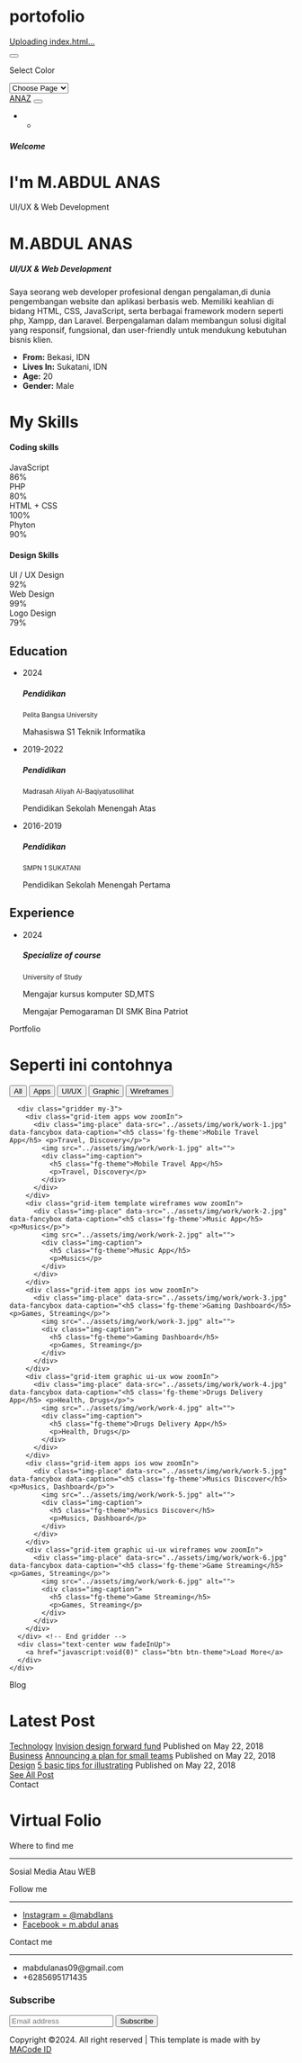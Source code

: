 # portofolio

[Uploading index.html…]()<!DOCTYPE html>
<html lang="en">
<head>
  <meta charset="UTF-8">
  <meta name="viewport" content="width=device-width, initial-scale=1.0">
  
  <meta http-equiv="X-UA-Compatible" content="ie=edge">
  
  <meta name="copyright" content="MACode ID, https://www.macodeid.com/">
  
  <title>Virtual Folio - Portfolio HTML5 Template</title>

  <link rel="shortcut icon" href="../assets/favicon.ico" type="image/x-icon">
  
  <link rel="stylesheet" type="text/css" href="../assets/css/themify-icons.css">
  
  <link rel="stylesheet" type="text/css" href="../assets/css/bootstrap.css">

  <link rel="stylesheet" type="text/css" href="../assets/vendor/animate/animate.css">
  
  <link rel="stylesheet" type="text/css" href="../assets/vendor/owl-carousel/owl.carousel.css">
  
  <link rel="stylesheet" type="text/css" href="../assets/vendor/perfect-scrollbar/css/perfect-scrollbar.css">
  
  <link rel="stylesheet" type="text/css" href="../assets/vendor/nice-select/css/nice-select.css">
  
  <link rel="stylesheet" type="text/css" href="../assets/vendor/fancybox/css/jquery.fancybox.min.css">
  
  <link rel="stylesheet" type="text/css" href="../assets/css/virtual.css">
  
  <link rel="stylesheet" type="text/css" href="../assets/css/topbar.virtual.css">
</head>
<body class="theme-red">
  
  <!-- Back to top button -->
  <div class="btn-back_to_top">
    <span class="ti-arrow-up"></span>
  </div>
  
  <!-- Setting button -->
  <div class="config">
    <div class="template-config">
      <!-- Settings -->
      <div class="d-block">
        <button class="btn btn-fab btn-sm" id="sideel" title="Settings"><span class="ti-settings"></span></button>
      </div>
      <!-- Puschase -->
      <div class="d-block">
        <a href="https://macodeid.com/projects/virtual-folio/" class="btn btn-fab btn-sm" title="Get this template" data-toggle="tooltip" data-placement="left"><span class="ti-download"></span></a>
      </div>
      <!-- Help -->
      <div class="d-block">
        <a href="#" class="btn btn-fab btn-sm" title="Help" data-toggle="tooltip" data-placement="left"><span class="ti-help"></span></a>
      </div>
    </div>
    <div class="set-menu">
      <p>Select Color</p>
      <div class="color-bar" data-toggle="selected">
        <span class="color-item bg-theme-red selected" data-class="theme-red"></span>
        <span class="color-item bg-theme-blue" data-class="theme-blue"></span>
        <span class="color-item bg-theme-green" data-class="theme-green"></span>
        <span class="color-item bg-theme-orange" data-class="theme-orange"></span>
        <span class="color-item bg-theme-purple" data-class="theme-purple"></span>
      </div>
      <select class="custom-select d-block my-2" id="change-page">
        <option value="">Choose Page</option>
        <option value="index">Topbar</option>
        <option value="blog-topbar">Blog (Topbar)</option>
        <option value="index-2">Minibar</option>
        <option value="blog-minibar">Blog (Minibar)</option>
      </select>
    </div>
  </div>
  
  <div class="vg-page page-home" id="home" style="background-image: url(../assets/img/bg_image_1.jpg)">
    <!-- Navbar -->
    <div class="navbar navbar-expand-lg navbar-dark sticky" data-offset="500">
      <div class="container">
        <a href="" class="navbar-brand">ANAZ</a>
        <button class="navbar-toggler" data-toggle="collapse" data-target="#main-navbar" aria-expanded="true">
          <span class="ti-menu"></span>
        </button>
        <div class="collapse navbar-collapse" id="main-navbar">
          <ul class="navbar-nav ml-auto">
            <li class="nav-item active">   
          <ul class="nav ml-auto">
            <li class="nav-item">
            </li>
          </ul>
        </div>
      </div>
    </div> <!-- End Navbar -->
    <!-- Caption header -->
    <div class="caption-header text-center wow zoomInDown">
      <h5 class="fw-normal">Welcome</h5>
      <h1 class="fw-light mb-4">I'm <b class="fg-theme">M.ABDUL</b> ANAS</h1>
      <div class="badge">UI/UX & Web Development</div>
    </div> <!-- End Caption header -->
    <div class="floating-button"><span class="ti-mouse"></span></div>
  </div>
  
  <div class="vg-page page-about" id="about">
    <div class="container py-5">
      <div class="row">
        <div class="col-lg-4 py-3">
          <div class="img-place wow fadeInUp">
            <img src="../assets/img/person1.jpg" alt="">
          </div>
        </div>
        <div class="col-lg-6 offset-lg-1 wow fadeInRight">
          <h1 class="fw-light">M.ABDUL ANAS</h1>
          <h5 class="fg-theme mb-3">UI/UX & Web Development</h5>
          <p class="text-muted">Saya seorang web developer profesional dengan pengalaman,di dunia pengembangan website dan aplikasi berbasis web. Memiliki keahlian di bidang HTML, CSS, JavaScript, serta berbagai framework modern seperti php, Xampp, dan Laravel. Berpengalaman dalam membangun solusi digital yang responsif, fungsional, dan user-friendly untuk mendukung kebutuhan bisnis klien.</p>
          <ul class="theme-list">
            <li><b>From:</b> Bekasi, IDN</li>
            <li><b>Lives In:</b> Sukatani, IDN</li>
            <li><b>Age:</b> 20</li>
            <li><b>Gender:</b> Male</li>
          </ul>
        </div>
      </div>
    </div>
    <div class="container py-5">
      <h1 class="text-center fw-normal wow fadeIn">My Skills</h1>
      <div class="row py-3">
        <div class="col-md-6">
          <div class="px-lg-3">
            <h4 class="wow fadeInUp">Coding skills</h4>
            <div class="progress-wrapper wow fadeInUp">
              <span class="caption">JavaScript</span>
              <div class="progress">
                <div class="progress-bar" role="progressbar" style="width: 86%;" aria-valuenow="75" aria-valuemin="0" aria-valuemax="100">86%</div>
              </div>
            </div>
            <div class="progress-wrapper wow fadeInUp">
              <span class="caption">PHP</span>
              <div class="progress">
                <div class="progress-bar" role="progressbar" style="width: 80%;" aria-valuenow="75" aria-valuemin="0" aria-valuemax="100">80%</div>
              </div>
            </div>
            <div class="progress-wrapper wow fadeInUp">
              <span class="caption">HTML + CSS</span>
              <div class="progress">
                <div class="progress-bar" role="progressbar" style="width: 100%;" aria-valuenow="75" aria-valuemin="0" aria-valuemax="100">100%</div>
              </div>
            </div>
            <div class="progress-wrapper wow fadeInUp">
              <span class="caption">Phyton</span>
              <div class="progress">
                <div class="progress-bar" role="progressbar" style="width: 90%;" aria-valuenow="75" aria-valuemin="0" aria-valuemax="100">90%</div>
              </div>
            </div>
          </div>
        </div>
        <div class="col-md-6">
          <div class="px-lg-3">
            <h4 class="wow fadeInUp">Design Skills</h4>
            <div class="progress-wrapper wow fadeInUp">
              <span class="caption">UI / UX Design</span>
              <div class="progress">
                <div class="progress-bar" role="progressbar" style="width: 92%;" aria-valuenow="75" aria-valuemin="0" aria-valuemax="100">92%</div>
              </div>
            </div>
            <div class="progress-wrapper wow fadeInUp">
              <span class="caption">Web Design</span>
              <div class="progress">
                <div class="progress-bar" role="progressbar" style="width: 99%;" aria-valuenow="75" aria-valuemin="0" aria-valuemax="100">99%</div>
              </div>
            </div>
            <div class="progress-wrapper wow fadeInUp">
              <span class="caption">Logo Design</span>
              <div class="progress">
                <div class="progress-bar" role="progressbar" style="width: 79%;" aria-valuenow="75" aria-valuemin="0" aria-valuemax="100">79%</div>
              </div>
            </div>
          </div>
        </div>
      </div>
    </div>
    <div class="container pt-5">
      <div class="row">
        <div class="col-md-6 wow fadeInRight">
          <h2 class="fw-normal">Education</h2>
          <ul class="timeline mt-4 pr-md-5">
            <li>
              <div class="title">2024</div>
              <div class="details">
                <h5>Pendidikan</h5>
                <small class="fg-theme">Pelita Bangsa University</small>
                <p>Mahasiswa S1 Teknik Informatika</p>
              </div>
            </li>
            <li>
              <div class="title">2019-2022</div>
              <div class="details">
                <h5>Pendidikan</h5>
                <small class="fg-theme">Madrasah Aliyah Al-Baqiyatusollihat</small>
                <p>Pendidikan Sekolah Menengah Atas</p>
              </div>
            </li>
            <li>
              <div class="title">2016-2019</div>
              <div class="details">
                <h5>Pendidikan</h5>
                <small class="fg-theme">SMPN 1 SUKATANI</small>
                <p>Pendidikan Sekolah Menengah Pertama</p>
              </div>
            </li>
          </ul>
        </div>
        <div class="col-md-6 wow fadeInRight" data-wow-delay="200ms">
          <h2 class="fw-normal">Experience</h2>
          <ul class="timeline mt-4 pr-md-5">
            <li>
              <div class="title">2024</div>
              <div class="details">
                <h5>Specialize of course</h5>
                <small class="fg-theme">University of Study</small>
                <p>Mengajar kursus komputer SD,MTS</p>
                <p>Mengajar Pemogaraman DI SMK Bina Patriot</p>
              </div>
            </li>
          </ul>
        </div>
      </div>
    </div>
  </div>
  
  <div class="vg-page page-service">
    <div class="container">
      <div class="text-center wow fadeInUp">

  
  <!-- Portfolio page -->
  <div class="vg-page page-portfolio" id="portfolio">
    <div class="container">
      <div class="text-center wow fadeInUp">
        <div class="badge badge-subhead">Portfolio</div>
      </div>
      <h1 class="text-center fw-normal wow fadeInUp">Seperti ini contohnya</h1>
      <div class="filterable-button py-3 wow fadeInUp" data-toggle="selected">
        <button class="btn btn-theme-outline selected" data-filter="*">All</button>
        <button class="btn btn-theme-outline" data-filter=".apps">Apps</button>      
        <button class="btn btn-theme-outline" data-filter=".ui-ux">UI/UX</button>
        <button class="btn btn-theme-outline" data-filter=".graphic">Graphic</button>
        <button class="btn btn-theme-outline" data-filter=".wireframes">Wireframes</button>
      </div>

      <div class="gridder my-3">
        <div class="grid-item apps wow zoomIn">
          <div class="img-place" data-src="../assets/img/work/work-1.jpg" data-fancybox data-caption="<h5 class='fg-theme'>Mobile Travel App</h5> <p>Travel, Discovery</p>">
            <img src="../assets/img/work/work-1.jpg" alt="">
            <div class="img-caption">
              <h5 class="fg-theme">Mobile Travel App</h5>
              <p>Travel, Discovery</p>
            </div>
          </div>
        </div>
        <div class="grid-item template wireframes wow zoomIn">
          <div class="img-place" data-src="../assets/img/work/work-2.jpg" data-fancybox data-caption="<h5 class='fg-theme'>Music App</h5> <p>Musics</p>">
            <img src="../assets/img/work/work-2.jpg" alt="">
            <div class="img-caption">
              <h5 class="fg-theme">Music App</h5>
              <p>Musics</p>
            </div>
          </div>
        </div>
        <div class="grid-item apps ios wow zoomIn">
          <div class="img-place" data-src="../assets/img/work/work-3.jpg" data-fancybox data-caption="<h5 class='fg-theme'>Gaming Dashboard</h5> <p>Games, Streaming</p>">
            <img src="../assets/img/work/work-3.jpg" alt="">
            <div class="img-caption">
              <h5 class="fg-theme">Gaming Dashboard</h5>
              <p>Games, Streaming</p>
            </div>
          </div>
        </div>
        <div class="grid-item graphic ui-ux wow zoomIn">
          <div class="img-place" data-src="../assets/img/work/work-4.jpg" data-fancybox data-caption="<h5 class='fg-theme'>Drugs Delivery App</h5> <p>Health, Drugs</p>">
            <img src="../assets/img/work/work-4.jpg" alt="">
            <div class="img-caption">
              <h5 class="fg-theme">Drugs Delivery App</h5>
              <p>Health, Drugs</p>
            </div>
          </div>
        </div>
        <div class="grid-item apps ios wow zoomIn">
          <div class="img-place" data-src="../assets/img/work/work-5.jpg" data-fancybox data-caption="<h5 class='fg-theme'>Musics Discover</h5> <p>Musics, Dashboard</p>">
            <img src="../assets/img/work/work-5.jpg" alt="">
            <div class="img-caption">
              <h5 class="fg-theme">Musics Discover</h5>
              <p>Musics, Dashboard</p>
            </div>
          </div>
        </div>
        <div class="grid-item graphic ui-ux wireframes wow zoomIn">
          <div class="img-place" data-src="../assets/img/work/work-6.jpg" data-fancybox data-caption="<h5 class='fg-theme'>Game Streaming</h5> <p>Games, Streaming</p>">
            <img src="../assets/img/work/work-6.jpg" alt="">
            <div class="img-caption">
              <h5 class="fg-theme">Game Streaming</h5>
              <p>Games, Streaming</p>
            </div>
          </div>
        </div>
      </div> <!-- End gridder -->
      <div class="text-center wow fadeInUp">
        <a href="javascript:void(0)" class="btn btn-theme">Load More</a>
      </div>
    </div>
  </div> <!-- End Portfolio page -->
                      </div>
                    </div>
                  </div>
                </div>
              </div>
            </div>
          </div>
        </div>
      </div>
    </div>
  </div> <!-- End testimonial -->
  
  <!-- Client -->
  <div class="vg-page page-client">
    <div class="container">
      <div class="row">
        <div class="col-md-6 col-lg-4 col-xl-3 item">
          <div class="img-place wow fadeInUp">
            <img src="../assets/img/logo/company_1.svg" alt="">
          </div>
        </div>
        <div class="col-md-6 col-lg-4 col-xl-3 item">
          <div class="img-place wow fadeInUp">
            <img src="../assets/img/logo/company_2.svg" alt="">
          </div>
        </div>
        <div class="col-md-6 col-lg-4 col-xl-3 item">
          <div class="img-place wow fadeInUp">
            <img src="../assets/img/logo/company_3.svg" alt="">
          </div>
        </div>
        <div class="col-md-6 col-lg-4 col-xl-3 item">
          <div class="img-place wow fadeInUp">
            <img src="../assets/img/logo/company_4.svg" alt="">
          </div>
        </div>
      </div>
      <div class="row">
        <div class="col-md-6 col-lg-4 col-xl-3 item">
          <div class="img-place wow fadeInUp">
            <img src="../assets/img/logo/company_5.svg" alt="">
          </div>
        </div>
        <div class="col-md-6 col-lg-4 col-xl-3 item">
          <div class="img-place wow fadeInUp">
            <img src="../assets/img/logo/company_6.svg" alt="">
          </div>
        </div>
        <div class="col-md-6 col-lg-4 col-xl-3 item">
          <div class="img-place wow fadeInUp">
            <img src="../assets/img/logo/company_7.svg" alt="">
          </div>
        </div>
        <div class="col-md-6 col-lg-4 col-xl-3 item">
          <div class="img-place wow fadeInUp">
            <img src="../assets/img/logo/company_8.svg" alt="">
          </div>
        </div>
      </div>
    </div>
  </div> <!-- End client -->
  
  <!-- Blog -->
  <div class="vg-page page-blog" id="blog">
    <div class="container">
      <div class="text-center">
        <div class="badge badge-subhead wow fadeInUp">Blog</div>
      </div>
      <h1 class="text-center fw-normal wow fadeInUp">Latest Post</h1>
      <div class="row post-grid">
        <div class="col-md-6 col-lg-4 wow fadeInUp">
          <div class="card">
            <div class="img-place">
              <img src="../assets/img/work/work-9.jpg" alt="">
            </div>
            <div class="caption">
              <a href="javascript:void(0)" class="post-category">Technology</a>
              <a href="#" class="post-title">Invision design forward fund</a>
              <span class="post-date"><span class="sr-only">Published on</span> May 22, 2018</span>
            </div>
          </div>
        </div>
        <div class="col-md-6 col-lg-4 wow fadeInUp">
          <div class="card">
            <div class="img-place">
              <img src="../assets/img/work/work-6.jpg" alt="">
            </div>
            <div class="caption">
              <a href="javascript:void(0)" class="post-category">Business</a>
              <a href="#" class="post-title">Announcing a plan for small teams</a>
              <span class="post-date"><span class="sr-only">Published on</span> May 22, 2018</span>
            </div>
          </div>
        </div>
        <div class="col-md-6 col-lg-4 wow fadeInUp">
          <div class="card">
            <div class="img-place">
              <img src="../assets/img/work/work-1.jpg" alt="">
            </div>
            <div class="caption">
              <a href="javascript:void(0)" class="post-category">Design</a>
              <a href="#" class="post-title">5 basic tips for illustrating</a>
              <span class="post-date"><span class="sr-only">Published on</span> May 22, 2018</span>
            </div>
          </div>
        </div>
        <div class="col-12 text-center py-3 wow fadeInUp">
          <a href="blog-fullbar.html" class="btn btn-theme">See All Post</a>
        </div>
      </div>
    </div>
  </div> <!-- End blog -->
  
  <!-- Contact -->
  <div class="vg-page page-contact" id="contact">
    <div class="container-fluid">
      <div class="text-center wow fadeInUp">
        <div class="badge badge-subhead">Contact</div>
      </div>
            </div>
          </form>
        </div>
      </div>
    </div>
  </div> <!-- End Contact -->
  
  <!-- Footer -->
  <div class="vg-footer">
    <h1 class="text-center">Virtual Folio</h1>
    <div class="container">
      <div class="row">
        <div class="col-lg-4 py-3">
          <div class="footer-info">
            <p>Where to find me</p>
            <hr class="divider">
            <p class="fs-large fg-white">Sosial Media Atau WEB</p>
          </div>
        </div>
        <div class="col-md-6 col-lg-3 py-3">
          <div class="float-lg-right">
            <p>Follow me</p>
            <hr class="divider">
            <ul class="list-unstyled">
              <li><a href="#">Instagram = @mabdlans</a></li>
              <li><a href="#">Facebook = m.abdul anas</a></li>
            </ul>
          </div>
        </div>
        <div class="col-md-6 col-lg-3 py-3">
          <div class="float-lg-right">
            <p>Contact me</p>
            <hr class="divider">
            <ul class="list-unstyled">
              <li>mabdulanas09@gmail.com</li>
              <li>+6285695171435</li>
            </ul>
          </div>
        </div>
      </div>
      <div class="row justify-content-center mt-3">
        <div class="col-12 mb-3">
          <h3 class="fw-normal text-center">Subscribe</h3>
        </div>
        <div class="col-lg-6">
          <form class="mb-3">
            <div class="input-group">
              <input type="text" class="form-control" placeholder="Email address">
              <input type="submit" class="btn btn-theme no-shadow" value="Subscribe">
            </div>
          </form>
        </div>
        <div class="col-12">
          <p class="text-center mb-0 mt-4">Copyright &copy;2024. All right reserved | This template is made with <span class="ti-heart fg-theme-red"></span> by <a href="https://www.macodeid.com/">MACode ID</a></p>
        </div>
      </div>
    </div>
  </div> <!-- End footer -->
  
  
  <script src="../assets/js/jquery-3.5.1.min.js"></script>
    
  <script src="../assets/js/bootstrap.bundle.min.js"></script>
    
  <script src="../assets/vendor/owl-carousel/owl.carousel.min.js"></script>
    
  <script src="../assets/vendor/perfect-scrollbar/js/perfect-scrollbar.js"></script>
    
  <script src="../assets/vendor/isotope/isotope.pkgd.min.js"></script>
    
  <script src="../assets/vendor/nice-select/js/jquery.nice-select.min.js"></script>
    
  <script src="../assets/vendor/fancybox/js/jquery.fancybox.min.js"></script>

  <script src="../assets/vendor/wow/wow.min.js"></script>

  <script src="../assets/vendor/animateNumber/jquery.animateNumber.min.js"></script>

  <script src="../assets/vendor/waypoints/jquery.waypoints.min.js"></script>

  <script src="../assets/js/google-maps.js"></script>
    
  <script src="../assets/js/topbar-virtual.js"></script>

  <script async defer src="https://maps.googleapis.com/maps/api/js?key=AIzaSyAIA_zqjFMsJM_sxP9-6Pde5vVCTyJmUHM&callback=initMap"></script>
  
</body>
</html>

